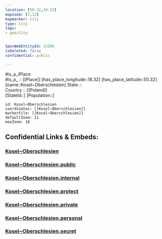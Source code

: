 ```yaml
---
location: [50.32,18.32] 
mapzoom: [7,12] 
mapmarker: city 
type: City
tags:
- geo/City


SpocWebEntityId: 31586
isDeleted: false
confidential: public

---
```

#is_a_/Place  
#is_a_ :: [[Place]] 
[has_place_longitude::18.32] 
[has_place_latitude::50.32] 
[name::Kosel~Oberschlesien] 
State ::  
Country :: [[Poland]]  
[StateId::] 
[Population::] 



```leaflet
id: Kosel~Oberschlesien
coordinates: [[Kosel~Oberschlesien]] 
markerFile: [[Kosel~Oberschlesien]] 
defaultZoom: 11 
maxZoom: 18
```


## Confidential Links & Embeds: 

### [Kosel~Oberschlesien](/_Standards/Earth/Continent/Europe/Europe~East/Poland/Provinces~Poland/Opole/City/Kosel~Oberschlesien.md) 

### [Kosel~Oberschlesien.public](/_public/Earth/Continent/Europe/Europe~East/Poland/Provinces~Poland/Opole/City/Kosel~Oberschlesien.public.md) 

### [Kosel~Oberschlesien.internal](/_internal/Earth/Continent/Europe/Europe~East/Poland/Provinces~Poland/Opole/City/Kosel~Oberschlesien.internal.md) 

### [Kosel~Oberschlesien.protect](/_protect/Earth/Continent/Europe/Europe~East/Poland/Provinces~Poland/Opole/City/Kosel~Oberschlesien.protect.md) 

### [Kosel~Oberschlesien.private](/_private/Earth/Continent/Europe/Europe~East/Poland/Provinces~Poland/Opole/City/Kosel~Oberschlesien.private.md) 

### [Kosel~Oberschlesien.personal](/_personal/Earth/Continent/Europe/Europe~East/Poland/Provinces~Poland/Opole/City/Kosel~Oberschlesien.personal.md) 

### [Kosel~Oberschlesien.secret](/_secret/Earth/Continent/Europe/Europe~East/Poland/Provinces~Poland/Opole/City/Kosel~Oberschlesien.secret.md)

